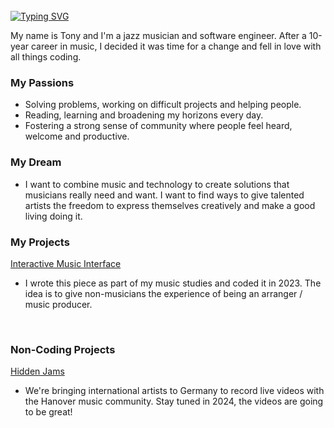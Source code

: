 <br>
<a href="https://git.io/typing-svg">
    <img src="https://readme-typing-svg.herokuapp.com?
        font=Fira+Code&weight=700&size=30&pause=1000&color=B2294F&center=true&vCenter=true&repeat=true&random=true&width=435
        &lines=Welcome!" alt="Typing SVG" />
</a>

My name is Tony and I'm a jazz musician and software engineer. After a 10-year career in music, I decided it was time for a change and fell in love with all things coding. 

### My Passions

- Solving problems, working on difficult projects and helping people.
- Reading, learning and broadening my horizons every day.
- Fostering a strong sense of community where people feel heard, welcome and productive.


### My Dream

- I want to combine music and technology to create solutions that musicians really need and want. I want to find ways to give talented artists the freedom to express themselves creatively and make a good living doing it.


### My Projects

[Interactive Music Interface](https://hagelslag.band/siehst_du/index.html)
- I wrote this piece as part of my music studies and coded it in 2023. The idea is to give non-musicians the experience of being an arranger / music producer.

<br>

### Non-Coding Projects

[Hidden Jams](https://hidden-jams.de/)
- We're bringing international artists to Germany to record live videos with the Hanover music community. Stay tuned in 2024, the videos are going to be great!
